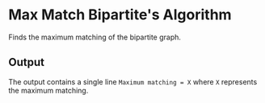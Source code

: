 # Max Match Bipartite's Algorithm
Finds the maximum matching of the bipartite graph. <br>

## Output
The output contains a single line `Maximum matching = X` where `X` represents the maximum matching. <br>
